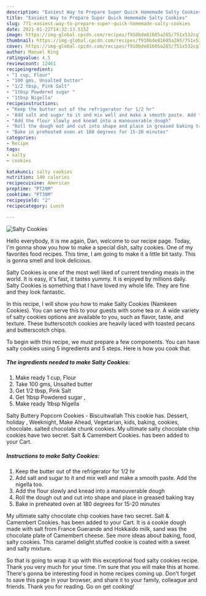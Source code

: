 ```yaml
---
description: "Easiest Way to Prepare Super Quick Homemade Salty Cookies"
title: "Easiest Way to Prepare Super Quick Homemade Salty Cookies"
slug: 771-easiest-way-to-prepare-super-quick-homemade-salty-cookies
date: 2021-01-22T14:32:13.515Z
image: https://img-global.cpcdn.com/recipes/f910bde81605a285/751x532cq70/salty-cookies-recipe-main-photo.jpg
thumbnail: https://img-global.cpcdn.com/recipes/f910bde81605a285/751x532cq70/salty-cookies-recipe-main-photo.jpg
cover: https://img-global.cpcdn.com/recipes/f910bde81605a285/751x532cq70/salty-cookies-recipe-main-photo.jpg
author: Manuel King
ratingvalue: 4.5
reviewcount: 12461
recipeingredient:
- "1 cup, Flour"
- "100 gms, Unsalted butter"
- "1/2 tbsp, Pink Salt"
- "1tbsp Powdered sugar "
- "1tbsp Nigella"
recipeinstructions:
- "Keep the butter out of the refrigerator for 1/2 hr"
- "Add salt and sugar to it and mix well and make a smooth paste. Add the nigella too."
- "Add the flour slowly and knead into a manouverable dough"
- "Roll the dough out and cut into shape and place in greased baking tray"
- "Bake in preheated oven at 180 degrees for 15-20 minutes"
categories:
- Recipe
tags:
- salty
- cookies

katakunci: salty cookies 
nutrition: 140 calories
recipecuisine: American
preptime: "PT29M"
cooktime: "PT30M"
recipeyield: "2"
recipecategory: Lunch

---
```



![Salty Cookies](https://img-global.cpcdn.com/recipes/f910bde81605a285/751x532cq70/salty-cookies-recipe-main-photo.jpg)

Hello everybody, it is me again, Dan, welcome to our recipe page. Today, I'm gonna show you how to make a special dish, salty cookies. One of my favorites food recipes. This time, I am going to make it a little bit tasty. This is gonna smell and look delicious.

Salty Cookies is one of the most well liked of current trending meals in the world. It is easy, it's fast, it tastes yummy. It is enjoyed by millions daily. Salty Cookies is something that I have loved my whole life. They are fine and they look fantastic.

In this recipe, I will show you how to make Salty Cookies (Namkeen Cookies). You can serve this to your guests with some tea or. A wide variety of salty cookies options are available to you, such as flavor, taste, and texture. These butterscotch cookies are heavily laced with toasted pecans and butterscotch chips.


To begin with this recipe, we must prepare a few components. You can have salty cookies using 5 ingredients and 5 steps. Here is how you cook that.

<!--inarticleads1-->

##### The ingredients needed to make Salty Cookies:

1. Make ready 1 cup, Flour
1. Take 100 gms, Unsalted butter
1. Get 1/2 tbsp, Pink Salt
1. Get 1tbsp Powdered sugar ,
1. Make ready 1tbsp Nigella


Salty Buttery Popcorn Cookies - Biscuitwallah This cookie has. Dessert, holiday , Weeknight, Make Ahead, Vegetarian, kids, baking, cookies, chocolate. salted chocolate chunk cookies. My ultimate salty chocolate chip cookies have two secret. Salt &amp; Camembert Cookies. has been added to your Cart. 

<!--inarticleads2-->

##### Instructions to make Salty Cookies:

1. Keep the butter out of the refrigerator for 1/2 hr
1. Add salt and sugar to it and mix well and make a smooth paste. Add the nigella too.
1. Add the flour slowly and knead into a manouverable dough
1. Roll the dough out and cut into shape and place in greased baking tray
1. Bake in preheated oven at 180 degrees for 15-20 minutes


My ultimate salty chocolate chip cookies have two secret. Salt &amp; Camembert Cookies. has been added to your Cart. It is a cookie dough made with salt from France Guerande and Hokkaido milk, sand was the chocolate plate of Camembert cheese. See more ideas about baking, food, salty cookies. This caramel delight stuffed cookie is coated with a sweet and salty mixture. 

So that is going to wrap it up with this exceptional food salty cookies recipe. Thank you very much for your time. I'm sure that you will make this at home. There's gonna be interesting food in home recipes coming up. Don't forget to save this page in your browser, and share it to your family, colleague and friends. Thank you for reading. Go on get cooking!
